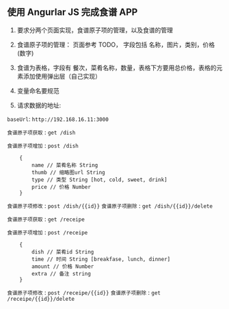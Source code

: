 ## 使用 Angurlar JS 完成食谱 APP

1. 要求分两个页面实现，食谱原子项的管理，以及食谱的管理

2. 食谱原子项的管理： 页面参考 TODO， 字段包括 名称，图片，类别，价格(数字)

3. 食谱为表格，字段有 餐次，菜肴名称，数量，表格下方要用总价格，表格的元素添加使用弹出层（自己实现）

4. 变量命名要规范

5. 请求数据的地址:

`baseUrl`: `http://192.168.16.11:3000`

`食谱原子项获取` : `get /dish`

`食谱原子项增加` : `post /dish`
```
    {
        name // 菜肴名称 String
        thumb // 缩略图url String
        type // 类型 String [hot, cold, sweet, drink]
        price // 价格 Number
    }
```

`食谱原子项修改` : `post /dish/{{id}}`
`食谱原子项删除` : `get /dish/{{id}}/delete`

`食谱原子项获取` : `get /receipe`

`食谱原子项增加` : `post /receipe`
```
    {
        dish // 菜肴id String
        time // 时间 String [breakfase, lunch, dinner]
        amount // 价格 Number
        extra // 备注 string
    }
```

`食谱原子项修改` : `post /receipe/{{id}}`
`食谱原子项删除` : `get /receipe/{{id}}/delete`